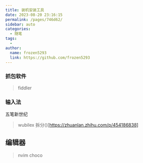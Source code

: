 ```yaml
---
title: 装机安装工具
date: 2023-08-20 23:16:15
permalink: /pages/746d62/
sidebar: auto
categories:
  - 随笔
tags:
  - 
author: 
  name: frozen5293
  link: https://github.com/frozen5293
---
```


### 抓包软件
> fiddler

### 输入法
五笔新世纪
> wubilex
> 拆分()[https://zhuanlan.zhihu.com/p/454186838]
## 编辑器
> nvim choco